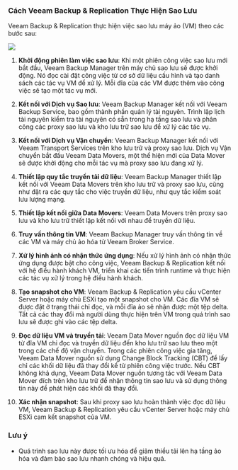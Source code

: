 ### Cách Veeam Backup & Replication Thực Hiện Sao Lưu
Veeam Backup & Replication thực hiện việc sao lưu máy ảo (VM) theo các bước sau:

![](	https://img001.prntscr.com/file/img001/9Xn3yS8MQXWDc9fYi3xnFA.png)
1. **Khởi động phiên làm việc sao lưu**: Khi một phiên công việc sao lưu mới bắt đầu, Veeam Backup Manager trên máy chủ sao lưu sẽ được khởi động. Nó đọc cài đặt công việc từ cơ sở dữ liệu cấu hình và tạo danh sách các tác vụ VM để xử lý. Mỗi đĩa của các VM được thêm vào công việc sẽ tạo một tác vụ mới.

2. **Kết nối với Dịch vụ Sao lưu**: Veeam Backup Manager kết nối với Veeam Backup Service, bao gồm thành phần quản lý tài nguyên. Trình lập lịch tài nguyên kiểm tra tài nguyên có sẵn trong hạ tầng sao lưu và phân công các proxy sao lưu và kho lưu trữ sao lưu để xử lý các tác vụ.

3. **Kết nối với Dịch vụ Vận chuyển**: Veeam Backup Manager kết nối với Veeam Transport Services trên kho lưu trữ và proxy sao lưu. Dịch vụ Vận chuyển bắt đầu Veeam Data Movers, một thể hiện mới của Data Mover sẽ được khởi động cho mỗi tác vụ mà proxy sao lưu đang xử lý.

4. **Thiết lập quy tắc truyền tải dữ liệu**: Veeam Backup Manager thiết lập kết nối với Veeam Data Movers trên kho lưu trữ và proxy sao lưu, cũng như đặt ra các quy tắc cho việc truyền dữ liệu, như quy tắc kiểm soát lưu lượng mạng.

5. **Thiết lập kết nối giữa Data Movers**: Veeam Data Movers trên proxy sao lưu và kho lưu trữ thiết lập kết nối với nhau để truyền dữ liệu.

6. **Truy vấn thông tin VM**: Veeam Backup Manager truy vấn thông tin về các VM và máy chủ ảo hóa từ Veeam Broker Service.

7. **Xử lý hình ảnh có nhận thức ứng dụng**: Nếu xử lý hình ảnh có nhận thức ứng dụng được bật cho công việc, Veeam Backup & Replication kết nối với hệ điều hành khách VM, triển khai các tiến trình runtime và thực hiện các tác vụ xử lý trong hệ điều hành khách.

8. **Tạo snapshot cho VM**: Veeam Backup & Replication yêu cầu vCenter Server hoặc máy chủ ESXi tạo một snapshot cho VM. Các đĩa VM sẽ được đặt ở trạng thái chỉ đọc, và mỗi đĩa ảo sẽ nhận được một tệp delta. Tất cả các thay đổi mà người dùng thực hiện trên VM trong quá trình sao lưu sẽ được ghi vào các tệp delta.

9. **Đọc dữ liệu VM và truyền tải**: Veeam Data Mover nguồn đọc dữ liệu VM từ đĩa VM chỉ đọc và truyền dữ liệu đến kho lưu trữ sao lưu theo một trong các chế độ vận chuyển. Trong các phiên công việc gia tăng, Veeam Data Mover nguồn sử dụng Change Block Tracking (CBT) để lấy chỉ các khối dữ liệu đã thay đổi kể từ phiên công việc trước. Nếu CBT không khả dụng, Veeam Data Mover nguồn tương tác với Veeam Data Mover đích trên kho lưu trữ để nhận thông tin sao lưu và sử dụng thông tin này để phát hiện các khối đã thay đổi.

10. **Xác nhận snapshot**: Sau khi proxy sao lưu hoàn thành việc đọc dữ liệu VM, Veeam Backup & Replication yêu cầu vCenter Server hoặc máy chủ ESXi cam kết snapshot của VM.

### Lưu ý
- Quá trình sao lưu này được tối ưu hóa để giảm thiểu tải lên hạ tầng ảo hóa và đảm bảo sao lưu nhanh chóng và hiệu quả.

